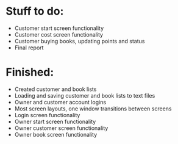 # Stuff to do:
- Customer start screen functionality
- Customer cost screen functionality
- Customer buying books, updating points and status
- Final report

# Finished:
- Created customer and book lists
- Loading and saving customer and book lists to text files
- Owner and customer account logins
- Most screen layouts, one window transitions between screens
- Login screen functionality
- Owner start screen functionality
- Owner customer screen functionality
- Owner book screen functionality